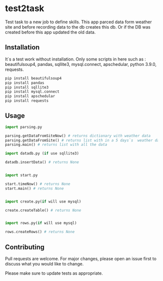 # test2task
Test task to a new job to define skills. This app parced data form weather site and before recording data to the db creates this db. Or if the DB was created before this app updated the old data.

## Installation

It`s a test work without installation. Only some scripts in here such as : beautifulsoup4, pandas, sqllite3, mysql.connect, apschedular, python 3.9.0, requests.

```bash
pip install beautifulsoup4
pip install pandas
pip install sqllite3
pip install mysql.connect
pip install apschedular
pip install requests

```

## Usage

```python
import parsing.py

parsing.getDataFromSiteNow() # returns dictionary with weather data
parsing.getDataFromSite() # returns list with in a 5 days`s  weather data
parsing.main() # returns list with all the data

import datadb.py (if use sqllite3)

datadb.insertData() # returns None


import start.py

start.timeNow() # returns None
start.main() # returns None


import create.py(if will use mysql)

create.createTable() # returns None


import rows.py(if will use mysql)

rows.createRows() # returns None
```

## Contributing
Pull requests are welcome. For major changes, please open an issue first to discuss what you would like to change.

Please make sure to update tests as appropriate.
